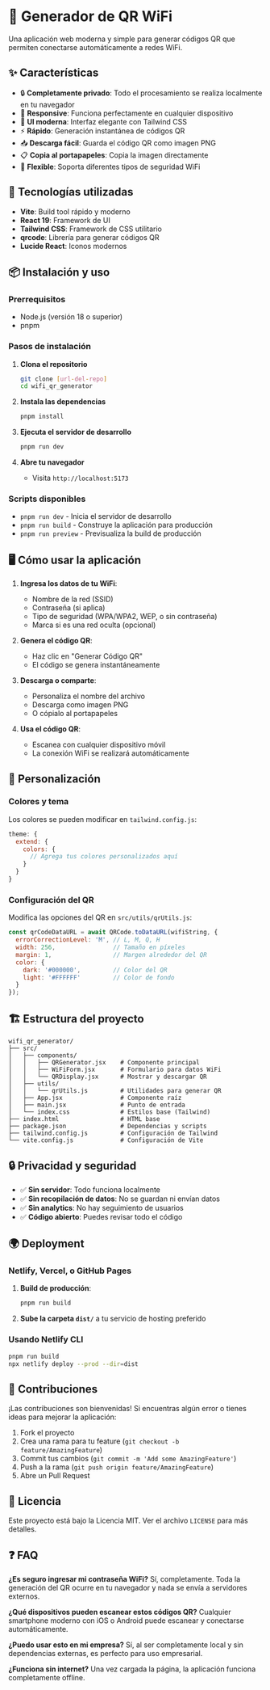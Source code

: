 # 📱 Generador de QR WiFi

Una aplicación web moderna y simple para generar códigos QR que permiten conectarse automáticamente a redes WiFi.

## ✨ Características

- 🔒 **Completamente privado**: Todo el procesamiento se realiza localmente en tu navegador
- 📱 **Responsive**: Funciona perfectamente en cualquier dispositivo
- 🎨 **UI moderna**: Interfaz elegante con Tailwind CSS
- ⚡ **Rápido**: Generación instantánea de códigos QR
- 📥 **Descarga fácil**: Guarda el código QR como imagen PNG
- 📋 **Copia al portapapeles**: Copia la imagen directamente
- 🔧 **Flexible**: Soporta diferentes tipos de seguridad WiFi

## 🚀 Tecnologías utilizadas

- **Vite**: Build tool rápido y moderno
- **React 19**: Framework de UI
- **Tailwind CSS**: Framework de CSS utilitario
- **qrcode**: Librería para generar códigos QR
- **Lucide React**: Iconos modernos

## 📦 Instalación y uso

### Prerrequisitos
- Node.js (versión 18 o superior)
- pnpm

### Pasos de instalación

1. **Clona el repositorio**
   ```bash
   git clone [url-del-repo]
   cd wifi_qr_generator
   ```

2. **Instala las dependencias**
   ```bash
   pnpm install
   ```

3. **Ejecuta el servidor de desarrollo**
   ```bash
   pnpm run dev
   ```

4. **Abre tu navegador**
   - Visita `http://localhost:5173`

### Scripts disponibles

- `pnpm run dev` - Inicia el servidor de desarrollo
- `pnpm run build` - Construye la aplicación para producción
- `pnpm run preview` - Previsualiza la build de producción

## 🖥️ Cómo usar la aplicación

1. **Ingresa los datos de tu WiFi**:
   - Nombre de la red (SSID)
   - Contraseña (si aplica)
   - Tipo de seguridad (WPA/WPA2, WEP, o sin contraseña)
   - Marca si es una red oculta (opcional)

2. **Genera el código QR**:
   - Haz clic en "Generar Código QR"
   - El código se genera instantáneamente

3. **Descarga o comparte**:
   - Personaliza el nombre del archivo
   - Descarga como imagen PNG
   - O cópialo al portapapeles

4. **Usa el código QR**:
   - Escanea con cualquier dispositivo móvil
   - La conexión WiFi se realizará automáticamente

## 🔧 Personalización

### Colores y tema
Los colores se pueden modificar en `tailwind.config.js`:

```javascript
theme: {
  extend: {
    colors: {
      // Agrega tus colores personalizados aquí
    }
  }
}
```

### Configuración del QR
Modifica las opciones del QR en `src/utils/qrUtils.js`:

```javascript
const qrCodeDataURL = await QRCode.toDataURL(wifiString, {
  errorCorrectionLevel: 'M', // L, M, Q, H
  width: 256,                // Tamaño en píxeles
  margin: 1,                 // Margen alrededor del QR
  color: {
    dark: '#000000',         // Color del QR
    light: '#FFFFFF'         // Color de fondo
  }
});
```

## 🏗️ Estructura del proyecto

```
wifi_qr_generator/
├── src/
│   ├── components/
│   │   ├── QRGenerator.jsx    # Componente principal
│   │   ├── WiFiForm.jsx       # Formulario para datos WiFi
│   │   └── QRDisplay.jsx      # Mostrar y descargar QR
│   ├── utils/
│   │   └── qrUtils.js         # Utilidades para generar QR
│   ├── App.jsx                # Componente raíz
│   ├── main.jsx               # Punto de entrada
│   └── index.css              # Estilos base (Tailwind)
├── index.html                 # HTML base
├── package.json               # Dependencias y scripts
├── tailwind.config.js         # Configuración de Tailwind
└── vite.config.js             # Configuración de Vite
```

## 🔒 Privacidad y seguridad

- ✅ **Sin servidor**: Todo funciona localmente
- ✅ **Sin recopilación de datos**: No se guardan ni envían datos
- ✅ **Sin analytics**: No hay seguimiento de usuarios
- ✅ **Código abierto**: Puedes revisar todo el código

## 🌍 Deployment

### Netlify, Vercel, o GitHub Pages

1. **Build de producción**:
   ```bash
   pnpm run build
   ```

2. **Sube la carpeta `dist/`** a tu servicio de hosting preferido

### Usando Netlify CLI

```bash
pnpm run build
npx netlify deploy --prod --dir=dist
```

## 🤝 Contribuciones

¡Las contribuciones son bienvenidas! Si encuentras algún error o tienes ideas para mejorar la aplicación:

1. Fork el proyecto
2. Crea una rama para tu feature (`git checkout -b feature/AmazingFeature`)
3. Commit tus cambios (`git commit -m 'Add some AmazingFeature'`)
4. Push a la rama (`git push origin feature/AmazingFeature`)
5. Abre un Pull Request

## 📄 Licencia

Este proyecto está bajo la Licencia MIT. Ver el archivo `LICENSE` para más detalles.

## ❓ FAQ

**¿Es seguro ingresar mi contraseña WiFi?**
Sí, completamente. Toda la generación del QR ocurre en tu navegador y nada se envía a servidores externos.

**¿Qué dispositivos pueden escanear estos códigos QR?**
Cualquier smartphone moderno con iOS o Android puede escanear y conectarse automáticamente.

**¿Puedo usar esto en mi empresa?**
Sí, al ser completamente local y sin dependencias externas, es perfecto para uso empresarial.

**¿Funciona sin internet?**
Una vez cargada la página, la aplicación funciona completamente offline.